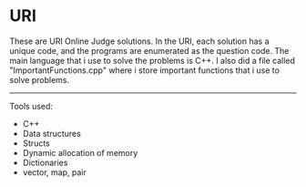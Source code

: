# URI
 These are URI Online Judge solutions. In the URI, each solution has a unique code, and the programs are enumerated as the question code. The main language that i use to solve the problems is C++. I also did a file called "ImportantFunctions.cpp" where i store important functions that i use to solve problems.

 ---

 Tools used:

 - C++
 - Data structures
 - Structs
 - Dynamic allocation of memory
 - Dictionaries 
 - vector, map, pair
